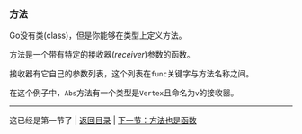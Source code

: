 ### 方法

Go没有类(class)，但是你能够在类型上定义方法。

方法是一个带有特定的接收器(*receiver*)参数的函数。

接收器有它自己的参数列表，这个列表在```func```关键字与方法名称之间。

在这个例子中，```Abs```方法有一个类型是```Vertex```且命名为```v```的接收器。

---

这已经是第一节了 | [返回目录](https://github.com/axdhxyzx/GCTT/blob/my_branch/mydrafts/0-mydrafts-readme.md) | [下一节：方法也是函数](https://github.com/axdhxyzx/GCTT/blob/my_branch/mydrafts/2-methods-are-functions.md)